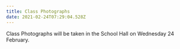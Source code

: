 ```yaml
---
title: Class Photographs
date: 2021-02-24T07:29:04.528Z
---
```

Class Photographs will be taken in the School Hall on Wednesday 24 February.